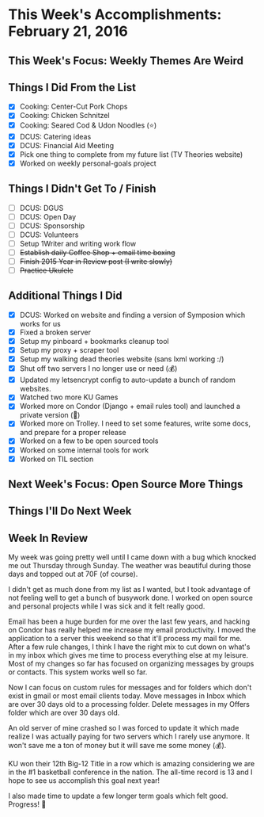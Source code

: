 
# This Week's Accomplishments: February 21, 2016

## This Week's Focus: Weekly Themes Are Weird

## Things I Did From the List

- [x] Cooking: Center-Cut Pork Chops
- [x] Cooking: Chicken Schnitzel
- [x] Cooking: Seared Cod & Udon Noodles (:star:)
- [x] DCUS: Catering ideas
- [x] DCUS: Financial Aid Meeting
- [x] Pick one thing to complete from my future list (TV Theories website)
- [x] Worked on weekly personal-goals project

## Things I Didn't Get To / Finish

- [ ] DCUS: DGUS
- [ ] DCUS: Open Day
- [ ] DCUS: Sponsorship
- [ ] DCUS: Volunteers
- [ ] Setup 1Writer and writing work flow
- [ ] ~~Establish daily Coffee Shop + email time boxing~~
- [ ] ~~Finish 2015 Year in Review post (I write slowly)~~
- [ ] ~~Practice Ukulele~~

## Additional Things I Did

- [x] DCUS: Worked on website and finding a version of Symposion which works for us
- [x] Fixed a broken server
- [x] Setup my pinboard + bookmarks cleanup tool
- [x] Setup my proxy + scraper tool
- [x] Setup my walking dead theories website (sans lxml working :/)
- [x] Shut off two servers I no longer use or need (:moneybag:)
- [x] Updated my letsencrypt config to auto-update a bunch of random websites.
- [x] Watched two more KU Games
- [x] Worked more on Condor (Django + email rules tool) and launched a private version (:email:)
- [x] Worked more on Trolley. I need to set some features, write some docs, and prepare for a proper release
- [x] Worked on a few to be open sourced tools
- [x] Worked on some internal tools for work
- [x] Worked on TIL section

## Next Week's Focus: Open Source More Things

## Things I'll Do Next Week

## Week In Review

My week was going pretty well until I came down with a bug which knocked me out Thursday through Sunday. The weather was beautiful during those days and topped out at 70F (of course).

I didn't get as much done from my list as I wanted, but I took advantage of not feeling well to get a bunch of busywork done. I worked on open source and personal projects while I was sick and it felt really good. 

Email has been a huge burden for me over the last few years, and hacking on Condor has really helped me increase my email productivity. I moved the application to a server this weekend so that it'll process my mail for me. After a few rule changes, I think I have the right mix to cut down on what's in my inbox which gives me time to process everything else at my leisure. Most of my changes so far has focused on organizing messages by groups or contacts. This system works well so far. 

Now I can focus on custom rules for messages and for folders which don't exist in gmail or most email clients today. Move messages in Inbox which are over 30 days old to a processing folder. Delete messages in my Offers folder which are over 30 days old.

An old server of mine crashed so I was forced to update it which made realize I was actually paying for two servers which I rarely use anymore. It won't save me a ton of money but it will save me some money (:moneybag:).

KU won their 12th Big-12 Title in a row which is amazing considering we are in the #1 basketball conference in the nation. The all-time record is 13 and I hope to see us accomplish this goal next year!

I also made time to update a few longer term goals which felt good. Progress! :rocket:
